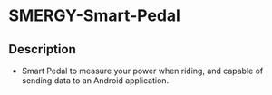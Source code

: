 # SMERGY-Smart-Pedal

## Description
- Smart Pedal to measure your power when riding, and capable of sending data to an Android application.
